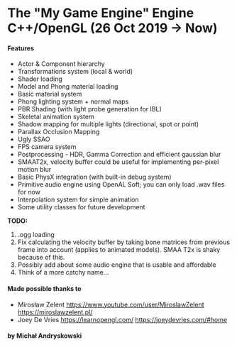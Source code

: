 # The "My Game Engine" Engine C++/OpenGL (26 Oct 2019 -> Now)

#### Features
- Actor & Component hierarchy
- Transformations system (local & world)
- Shader loading
- Model and Phong material loading
- Basic material system
- Phong lighting system + normal maps
- PBR Shading (with light probe generation for IBL)
- Skeletal animation system
- Shadow mapping for multiple lights (directional, spot or point)
- Parallax Occlusion Mapping
- Ugly SSAO
- FPS camera system
- Postprocessing - HDR, Gamma Correction and efficient gaussian blur
- SMAAT2x, velocity buffer could be useful for implementing per-pixel motion blur
- Basic PhysX integration (with built-in debug system)
- Primitive audio engine using OpenAL Soft; you can only load .wav files for now
- Interpolation system for simple animation
- Some utility classes for future development

**TODO:**
1. .ogg loading
2. Fix calculating the velocity buffer by taking bone matrices from previous frame into account (applies to animated models). SMAA T2x is shaky because of this.
3. Possibly add about some audio engine that is usable and affordable
4. Think of a more catchy name...


#### Made possible thanks to
* Mirosław Zelent https://www.youtube.com/user/MiroslawZelent https://miroslawzelent.pl/
* Joey De Vries https://learnopengl.com/ https://joeydevries.com/#home

#### by Michał Andryskowski
